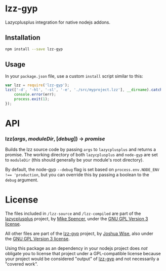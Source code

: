 # lzz-gyp
Lazycplusplus integration for native nodejs addons.

## Installation

```bash
npm install --save lzz-gyp
```

## Usage

In your `package.json` file, use a custom `install` script similar to this:

```js
var lzz = require('lzz-gyp');
lzz(['-d', '-hl', '-sl', '-e', './src/myproject.lzz'], __dirname).catch(function (err) {
	console.error(err);
	process.exit(1);
});
```

# API

### lzz(*args*, *moduleDir*, [*debug*]) -> *promise*

Builds the lzz source code by passing `args` to `lazycplusplus` and returns a promise. The working directory of both `lazycplusplus` and `node-gyp` are set to `moduleDir` (this should generally be your module's root directory).

By default, the node-gyp `--debug` flag is set based on `process.env.NODE_ENV !== 'production`, but you can override this by passing a boolean to the `debug` argument.

# License

The files included in `/lzz-source` and `/lzz-compiled` are part of the [lazycplusplus](http://www.lazycplusplus.com/index.html) project, by [Mike Spencer](mike@lazycplusplus.com), under the [GNU GPL Version 3 license](https://www.gnu.org/licenses/gpl-3.0.en.html).

All other files are part of the [lzz-gyp](https://github.com/JoshuaWise/lzz-gyp) project, by [Joshua Wise](https://github.com/JoshuaWise), also under the [GNU GPL Version 3 license](https://www.gnu.org/licenses/gpl-3.0.en.html).

Using this package as an dependency in your nodejs project does *not* obligate you to license that project under a GPL-compatible license because your project would be considered "output" of [lzz-gyp](https://github.com/JoshuaWise/lzz-gyp) and not necessarily a "covered work".
